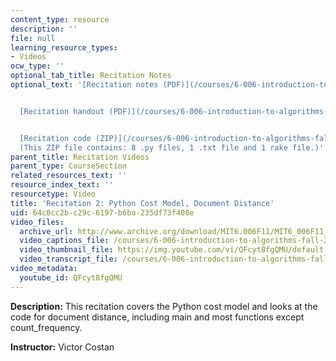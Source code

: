 ```yaml
---
content_type: resource
description: ''
file: null
learning_resource_types:
- Videos
ocw_type: ''
optional_tab_title: Recitation Notes
optional_text: '[Recitation notes (PDF)](/courses/6-006-introduction-to-algorithms-fall-2011/resources/mit6_006f11_rec02)


  [Recitation handout (PDF)](/courses/6-006-introduction-to-algorithms-fall-2011/resources/mit6_006f11_rec02_handout)


  [Recitation code (ZIP)](/courses/6-006-introduction-to-algorithms-fall-2011/resources/rec02_code)
  (This ZIP file contains: 8 .py files, 1 .txt file and 1 rake file.)'
parent_title: Recitation Videos
parent_type: CourseSection
related_resources_text: ''
resource_index_text: ''
resourcetype: Video
title: 'Recitation 2: Python Cost Model, Document Distance'
uid: 64c0cc2b-c29c-6197-b6ba-235df73f408e
video_files:
  archive_url: http://www.archive.org/download/MIT6.006F11/MIT6_006F11_rec02_300k.mp4
  video_captions_file: /courses/6-006-introduction-to-algorithms-fall-2011/f13694a7656d54c2a3ff5dc2108490ae_QFcyt8fgQMU.vtt
  video_thumbnail_file: https://img.youtube.com/vi/QFcyt8fgQMU/default.jpg
  video_transcript_file: /courses/6-006-introduction-to-algorithms-fall-2011/f30e2abae27f221845cd26ac10c939d0_QFcyt8fgQMU.pdf
video_metadata:
  youtube_id: QFcyt8fgQMU
---
```


**Description:** This recitation covers the Python cost model and looks at the code for document distance, including main and most functions except count\_frequency.

**Instructor:** Victor Costan